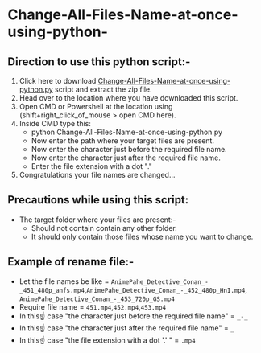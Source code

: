 # Change-All-Files-Name-at-once-using-python-
## Direction to use this python script:-
1. Click here to download [Change-All-Files-Name-at-once-using-python.py](https://github.com/Lucifer-00007/Change-All-Files-Name-at-once-using-python/archive/main.zip) script and extract the zip file.
2. Head over to the location where you have downloaded this script.
3. Open CMD or Powershell at the location using (shift+right_click_of_mouse > open CMD here).
4. Inside CMD type this:
   - python Change-All-Files-Name-at-once-using-python.py
   - Now enter the path where your target files are present.
   - Now enter the character just before the required file name.
   - Now enter the character just after the required file name.
   - Enter the file extension with a dot "."
5. Congratulations your file names are changed...


## Precautions while using this script:
- The target folder where your files are present:-
  - Should not contain contain any other folder.
  - It should only contain those files whose name you want to change. 


## Example of rename file:-
- Let the file names be like = `AnimePahe_Detective_Conan_-_451_480p_anfs.mp4`,`AnimePahe_Detective_Conan_-_452_480p_HnI.mp4`, `AnimePahe_Detective_Conan_-_453_720p_GS.mp4`
- Require file name = `451.mp4`,`452.mp4`,`453.mp4`
- In this☝ case "the character just before the required file name" = `_-_`
- In this☝ case "the character just after the required file name" = `_`
- In this☝ case "the file extension with a dot '.' " = `.mp4`
